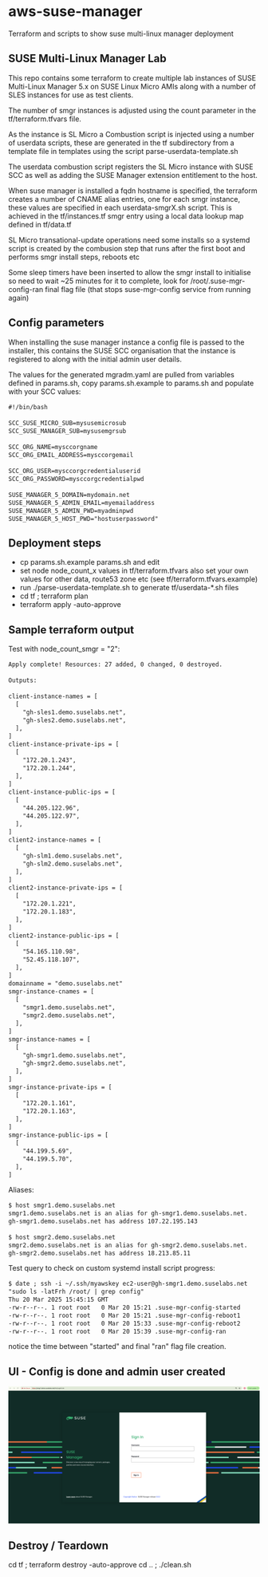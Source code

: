 # aws-suse-manager
Terraform and scripts to show suse multi-linux manager deployment

## SUSE Multi-Linux Manager Lab
This repo contains some terraform to create multiple lab instances of SUSE Multi-Linux Manager 5.x on SUSE Linux Micro AMIs along with a number of SLES instances for use as test clients.  

The number of smgr instances is adjusted using the count parameter in the tf/terraform.tfvars file.  

As the instance is SL Micro a Combustion script is injected using a number of userdata scripts, these are generated in the tf subdirectory from a template file in templates using the script parse-userdata-template.sh  

The userdata combustion script registers the SL Micro instance with SUSE SCC as well as adding the SUSE Manager extension entitlement to the host.  

When suse manager is installed a fqdn hostname is specified, the terraform creates a number of CNAME alias entries, one for each smgr instance, these values are specified in each userdata-smgrX.sh script.  This is achieved in the tf/instances.tf smgr entry using a local data lookup map defined in tf/data.tf  

SL Micro transational-update operations need some installs so a systemd script is created by the combusion step that runs after the first boot and performs smgr install steps, reboots etc  

Some sleep timers have been inserted to allow the smgr install to initialise so need to wait ~25 minutes for it to complete, look for /root/.suse-mgr-config-ran final flag file (that stops suse-mgr-config service from running again)  

## Config parameters
When installing the suse manager instance a config file is passed to the installer, this contains the SUSE SCC organisation that the instance is registered to along with the initial admin user details.

The values for the generated mgradm.yaml are pulled from variables defined in params.sh, copy params.sh.example to params.sh and populate with your SCC values:  

```
#!/bin/bash

SCC_SUSE_MICRO_SUB=mysusemicrosub
SCC_SUSE_MANAGER_SUB=mysusemgrsub

SCC_ORG_NAME=mysccorgname
SCC_ORG_EMAIL_ADDRESS=mysccorgemail

SCC_ORG_USER=mysccorgcredentialuserid
SCC_ORG_PASSWORD=mysccorgcredentialpwd

SUSE_MANAGER_5_DOMAIN=mydomain.net
SUSE_MANAGER_5_ADMIN_EMAIL=myemailaddress
SUSE_MANAGER_5_ADMIN_PWD=myadminpwd
SUSE_MANAGER_5_HOST_PWD="hostuserpassword"
```

## Deployment steps
- cp params.sh.example params.sh and edit
- set node node_count_x values in tf/terraform.tfvars also set your own values for other data, route53 zone etc (see tf/terraform.tfvars.example)
- run ./parse-userdata-template.sh to generate tf/userdata-*.sh files
- cd tf ; terraform plan
- terraform apply -auto-approve

## Sample terraform output
Test with node_count_smgr = "2":  
```
Apply complete! Resources: 27 added, 0 changed, 0 destroyed.

Outputs:

client-instance-names = [
  [
    "gh-sles1.demo.suselabs.net",
    "gh-sles2.demo.suselabs.net",
  ],
]
client-instance-private-ips = [
  [
    "172.20.1.243",
    "172.20.1.244",
  ],
]
client-instance-public-ips = [
  [
    "44.205.122.96",
    "44.205.122.97",
  ],
]
client2-instance-names = [
  [
    "gh-slm1.demo.suselabs.net",
    "gh-slm2.demo.suselabs.net",
  ],
]
client2-instance-private-ips = [
  [
    "172.20.1.221",
    "172.20.1.183",
  ],
]
client2-instance-public-ips = [
  [
    "54.165.110.98",
    "52.45.118.107",
  ],
]
domainname = "demo.suselabs.net"
smgr-instance-cnames = [
  [
    "smgr1.demo.suselabs.net",
    "smgr2.demo.suselabs.net",
  ],
]
smgr-instance-names = [
  [
    "gh-smgr1.demo.suselabs.net",
    "gh-smgr2.demo.suselabs.net",
  ],
]
smgr-instance-private-ips = [
  [
    "172.20.1.161",
    "172.20.1.163",
  ],
]
smgr-instance-public-ips = [
  [
    "44.199.5.69",
    "44.199.5.70",
  ],
]
```

Aliases:  
```
$ host smgr1.demo.suselabs.net
smgr1.demo.suselabs.net is an alias for gh-smgr1.demo.suselabs.net.
gh-smgr1.demo.suselabs.net has address 107.22.195.143

$ host smgr2.demo.suselabs.net
smgr2.demo.suselabs.net is an alias for gh-smgr2.demo.suselabs.net.
gh-smgr2.demo.suselabs.net has address 18.213.85.11
```

Test query to check on custom systemd install script progress:  
```
$ date ; ssh -i ~/.ssh/myawskey ec2-user@gh-smgr1.demo.suselabs.net "sudo ls -latFrh /root/ | grep config"
Thu 20 Mar 2025 15:45:15 GMT
-rw-r--r--. 1 root root   0 Mar 20 15:21 .suse-mgr-config-started
-rw-r--r--. 1 root root   0 Mar 20 15:21 .suse-mgr-config-reboot1
-rw-r--r--. 1 root root   0 Mar 20 15:33 .suse-mgr-config-reboot2
-rw-r--r--. 1 root root   0 Mar 20 15:39 .suse-mgr-config-ran
```
notice the time between "started" and final "ran" flag file creation.

## UI - Config is done and admin user created

![smgr-login](./assets/suse-mgr-login-screen.png)
  
  
## Destroy / Teardown 
cd tf ; terraform destroy -auto-approve
cd .. ; ./clean.sh
  



